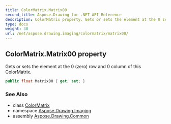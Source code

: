 ```yaml
---
title: ColorMatrix.Matrix00
second_title: Aspose.Drawing for .NET API Reference
description: ColorMatrix property. Gets or sets the element at the 0 zero row and 0 column of this ColorMatrix
type: docs
weight: 30
url: /net/aspose.drawing.imaging/colormatrix/matrix00/
---
```

## ColorMatrix.Matrix00 property

Gets or sets the element at the 0 (zero) row and 0 column of this ColorMatrix.

```csharp
public float Matrix00 { get; set; }
```

### See Also

* class [ColorMatrix](../)
* namespace [Aspose.Drawing.Imaging](../../colormatrix/)
* assembly [Aspose.Drawing.Common](../../../)


